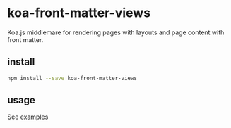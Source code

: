 # koa-front-matter-views

Koa.js middlemare for rendering pages with layouts and page content with front matter.

## install

```sh
npm install --save koa-front-matter-views
```

## usage

See [examples](./examples)
